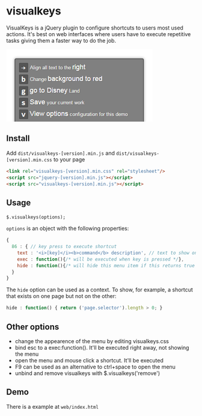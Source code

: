 # visualkeys

VisualKeys is a jQuery plugin to configure shortcuts to users most used actions.
It's best on web interfaces where users have to execute repetitive tasks giving
them a faster way to do the job.

![Menu](https://raw.githubusercontent.com/fermads/visualkeys/master/web/visualkeys.png)

## Install

  Add `dist/visualkeys-[version].min.js` and `dist/visualkeys-[version].min.css`
  to your page

```html
<link rel="visualkeys-[version].min.css" rel="stylesheet"/>
<script src="jquery-[version].min.js"></script>
<script src="visualkeys-[version].min.js"></script>
```

## Usage

    $.visualkeys(options);


`options` is an object with the following properties:
```js
{
  86 : { // key press to execute shortcut
    text : '<i>[key]</i><b>command</b> description', // text to show on menu
    exec : function(){/* will be executed when key is pressed */},
    hide : function(){/* will hide this menu item if this returns true */}
  }
}
```

The `hide` option can be used as a context. To show, for example, a shortcut that
exists on one page but not on the other:

```js
hide : function() { return ('page.selector').length > 0; }
```

## Other options
- change the appearence of the menu by editing visualkeys.css
- bind esc to a exec:function(). It'll be executed right away, not showing the menu
- open the menu and mouse click a shortcut. It'll be executed
- F9 can be used as an alternative to ctrl+space to open the menu
- unbind and remove visualkeys with $.visualkeys('remove')

## Demo
There is a example at `web/index.html`

